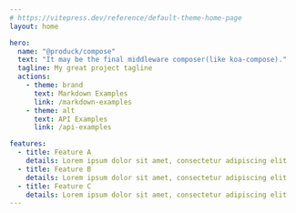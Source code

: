 ```yaml
---
# https://vitepress.dev/reference/default-theme-home-page
layout: home

hero:
  name: "@produck/compose"
  text: "It may be the final middleware composer(like koa-compose)."
  tagline: My great project tagline
  actions:
    - theme: brand
      text: Markdown Examples
      link: /markdown-examples
    - theme: alt
      text: API Examples
      link: /api-examples

features:
  - title: Feature A
    details: Lorem ipsum dolor sit amet, consectetur adipiscing elit
  - title: Feature B
    details: Lorem ipsum dolor sit amet, consectetur adipiscing elit
  - title: Feature C
    details: Lorem ipsum dolor sit amet, consectetur adipiscing elit
---
```


